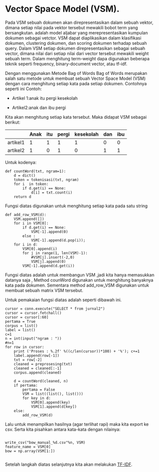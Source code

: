 # Vector Space Model (VSM).

Pada VSM sebuah dokumen akan direpresentasikan dalam sebuah vektor, dimana setiap nilai pada vektor tersebut mewakili bobot term yang bersangkutan.
adalah model aljabar yang merepresentasikan kumpulan dokumen sebagai vetctor. VSM dapat diaplikasikan dalam klasifikasi dokumen, clustering dokumen, dan scoring dokumen terhadap sebuah query. Dalam VSM setiap dokumen direpresentasikan sebagai sebuah vector, dimana nilai dari setiap nilai dari vector tersebut mewakili weight sebuah term. Dalam menghitung term-weight dapa digunakan beberapa teknik seperti frequency, binary-document vector, atau tf-idf.

Dengan menggunakan Metode Bag of Words
Bag of Words merupakan salah satu metode untuk membuat sebuah Vector Space Model (VSM) dengan cara menghitung setiap kata pada setiap dokumen. Contohnya seperti ini
Contoh:

- Artikel 1:anak itu pergi kesekolah

- Artikel2:anak dan ibu pergi 

Kita akan menghitung setiap kata tersebut. Maka didapat VSM sebagai berikut:

|          | Anak | itu  | pergi | kesekolah | dan  | ibu  |
| -------- | ---- | ---- | ----- | --------- | ---- | ---- |
| artikel1 | 1    | 1    | 1     | 1         | 0    | 0    |
| artikel2 | 1    | 0    | 1     | 0         | 1    | 1    |

Untuk kodenya:

```
def countWord(txt, ngram=1):
    d = dict()
    token = tokenisasi(txt, ngram)
    for i  in token:
        if d.get(i) == None:
            d[i] = txt.count(i)
    return d
```

Fungsi diatas digunakan untuk menghitung setiap kata pada satu string

```
def add_row_VSM(d):
    VSM.append([])
    for i in VSM[0]:
        if d.get(i) == None:
            VSM[-1].append(0)
        else :
            VSM[-1].append(d.pop(i)); 
    for i in d:
        VSM[0].append(i)
        for j in range(1, len(VSM)-1):
            #VSM[j].insert(-2,0)
            VSM[j].append(0)
        VSM[-1].append(d.get(i))
```

Fungsi diatas adalah untuk membangun VSM ,jadi kita hanya memasukkan datanya saja  , Method counWord digunakan untuk menghitung banyaknya kata pada dokumen. Sementara method add_row_VSM digunakan untuk membuat sebuah matrix VSM tersebut.

Untuk pemakaian fungsi diatas adalah seperti dibawah ini.

```
cursor = conn.execute("SELECT * from jurnal2")
cursor = cursor.fetchall()
cursor = cursor[:60]
pertama = True
corpus = list()
label = list()
c=1
n = int(input("ngram : "))
#n=1
for row in cursor:
    print ('Proses : %.2f' %((c/len(cursor))*100) + '%'); c+=1
    label.append(row[-1])
    txt = row[-2]
    cleaned = preprosesing(txt)
    cleaned = cleaned[:-1]
    corpus.append(cleaned)

    d = countWord(cleaned, n)
    if pertama:
        pertama = False
        VSM = list((list(), list()))
        for key in d:
            VSM[0].append(key)
            VSM[1].append(d[key])
    else:
        add_row_VSM(d)

```

Lalu untuk menampilkan hasilnya (agar terlihat rapi) maka kita export ke csv. Serta kita pisahkan antara kata-kata dengan nilainya:

```
 
write_csv("bow_manual_%d.csv"%n, VSM)
feature_name = VSM[0]
bow = np.array(VSM[1:])
	 

```

Setelah langkah diatas selanjutnya kita akan melakukan  [TF-IDF][3].

[3]: customization.md